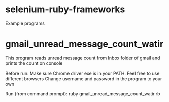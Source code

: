 # selenium-ruby-frameworks
Example programs

gmail_unread_message_count_watir
=================================
This program reads unread message count from Inbox folder of gmail and prints the count on console

Before run:
Make sure Chrome driver exe is in your PATH. Feel free to use different browsers
Change username and password in the program to your own

Run (from command prompt):
ruby gmail_unread_message_count_watir.rb
